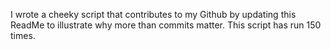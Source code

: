 I wrote a cheeky script that contributes to my Github by updating this ReadMe to illustrate why more than commits matter. This script has run 150 times.